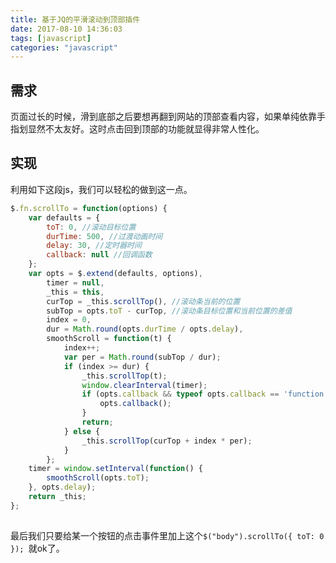 ```yaml
---
title: 基于JQ的平滑滚动到顶部插件
date: 2017-08-10 14:36:03
tags: [javascript]
categories: "javascript"
---
```

## 需求
页面过长的时候，滑到底部之后要想再翻到网站的顶部查看内容，如果单纯依靠手指划显然不太友好。这时点击回到顶部的功能就显得非常人性化。
## 实现
利用如下这段js，我们可以轻松的做到这一点。
 <!-- more --> 
```javascript
$.fn.scrollTo = function(options) {  
    var defaults = {  
        toT: 0, //滚动目标位置  
        durTime: 500, //过渡动画时间  
        delay: 30, //定时器时间  
        callback: null //回调函数  
    };  
    var opts = $.extend(defaults, options),  
        timer = null,  
        _this = this,  
        curTop = _this.scrollTop(), //滚动条当前的位置  
        subTop = opts.toT - curTop, //滚动条目标位置和当前位置的差值  
        index = 0,  
        dur = Math.round(opts.durTime / opts.delay),  
        smoothScroll = function(t) {  
            index++;  
            var per = Math.round(subTop / dur);  
            if (index >= dur) {  
                _this.scrollTop(t);  
                window.clearInterval(timer);  
                if (opts.callback && typeof opts.callback == 'function') {  
                    opts.callback();  
                }  
                return; 
            } else {  
                _this.scrollTop(curTop + index * per);  
            }  
        };  
    timer = window.setInterval(function() {  
        smoothScroll(opts.toT);  
    }, opts.delay);  
    return _this;  
};  
  
```
最后我们只要给某一个按钮的点击事件里加上这个` $("body").scrollTo({ toT: 0 });  `就ok了。